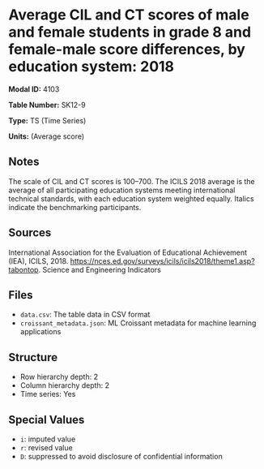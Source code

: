 # Average CIL and CT scores of male and female students in grade 8 and female-male score differences, by education system: 2018

**Modal ID:** 4103

**Table Number:** SK12-9

**Type:** TS (Time Series)

**Units:** (Average score)

## Notes

The scale of CIL and CT scores is 100–700. The ICILS 2018 average is the average of all participating education systems meeting international technical standards, with each education system weighted equally. Italics indicate the benchmarking participants.

## Sources

International Association for the Evaluation of Educational Achievement (IEA), ICILS, 2018. https://nces.ed.gov/surveys/icils/icils2018/theme1.asp?tabontop. Science and Engineering Indicators

## Files

- `data.csv`: The table data in CSV format
- `croissant_metadata.json`: ML Croissant metadata for machine learning applications

## Structure

- Row hierarchy depth: 2
- Column hierarchy depth: 2
- Time series: Yes

## Special Values

- `i`: imputed value
- `r`: revised value
- `D`: suppressed to avoid disclosure of confidential information
